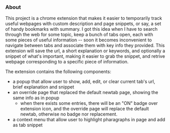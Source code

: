 ### About
This project is a chrome extension that makes it easier to temporarily track useful webpages with custom description and page snippets, or say, a set of handy bookmarks with summary. I got this idea when I have to search through the web for some topic, keep a bunch of tabs open, each with some pieces of useful information -- soon it becomes inconvenient to navigate between tabs and associate them with key info they provided. This extension will save the url, a short explanation or keywords, and optionally a snippet of what's important, making it easier to grab the snippet, and retrive webpage corresponding to a specific piece of information.

The extension contains the following components:
* a popup that allow user to show, add, edit, or clear current tab's url, brief explanation and snippet
* an override page that replaced the default newtab page, showing the same info as in popup
	* when there exists some entries, there will be an "ON" badge over extension icon, and the override page will replace the default newtab, otherwise no badge nor replacement.
* a context menu that allow user to highlight pharagraphs in page and add as tab snippet



